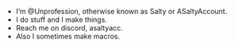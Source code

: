 - I’m @Unprofession, otherwise known as Salty or ASaltyAccount.
- I do stuff and I make things.
- Reach me on discord, asaltyacc.
- Also I sometimes make macros.
